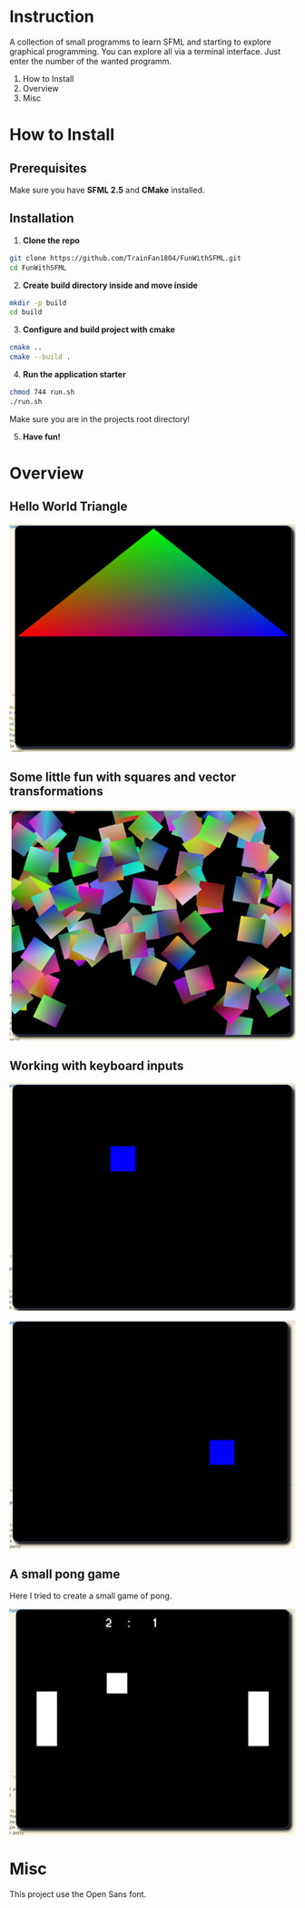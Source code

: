 # Instruction

A collection of small programms to learn SFML and starting to explore graphical programming. You can explore all via a terminal interface. Just enter the number of the wanted programm.

1. How to Install
2. Overview
3. Misc

# How to Install

## Prerequisites

Make sure you have **SFML 2.5** and **CMake** installed.

## Installation

1. **Clone the repo**

```bash
git clone https://github.com/TrainFan1804/FunWithSFML.git
cd FunWithSFML
```

2. **Create build directory inside and move inside**

```bash
mkdir -p build
cd build
```

3. **Configure and build project with cmake**

```bash
cmake ..
cmake --build .
```

4. **Run the application starter**

```bash
chmod 744 run.sh
./run.sh
```

Make sure you are in the projects root directory!

5. **Have fun!**

# Overview

## Hello World Triangle

![triangle_classic](docs/images/triangle_classic.png)

## Some little fun with squares and vector transformations

![square_party](docs/images/square_party.png)

## Working with keyboard inputs

![moving_one](docs/images/moving_one.png)

![moving_two](docs/images/moving_two.png)

## A small pong game

Here I tried to create a small game of pong.

![pong](docs/images/pong.png)

# Misc

This project use the Open Sans font.
